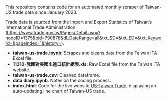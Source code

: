 This repository contains code for an automated monthly scraper of Taiwan-US trade data since January 2023.

Trade data is sourced from the Import and Export Statistics of Taiwan’s International Trade Administration (https://www.trade.gov.tw/Pages/Detail.aspx?nodeID=1375&pid=790878&dl_DateRange=all&txt_SD=&txt_ED=&txt_Keyword=&pageindex=1&history=).

- **taiwan-us-trade.ipynb**: Scrapes and cleans data from the Taiwan ITA Excel file.
- **11310-我國對美國出進口統計總表.xls**: Raw Excel file from the Taiwan ITA website.
- **taiwan-us-trade.csv**: Cleaned dataframe.
- **data diary.ipynb**: Notes on the coding process.
- **index.html**: Code for the live website [US-Taiwan Trade](https://ashley-yihui-lee.github.io/us-taiwan-trade/), displaying an auto-updating line chart of Taiwan-US trade.
